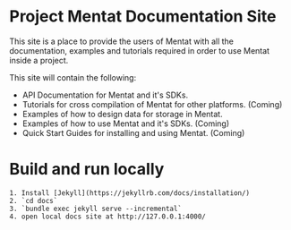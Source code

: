 # Project Mentat Documentation Site

This site is a place to provide the users of Mentat with all the documentation, examples and tutorials required in order to use Mentat inside a project.

This site will contain the following:

- API Documentation for Mentat and it's SDKs.
- Tutorials for cross compilation of Mentat for other platforms. (Coming)
- Examples of how to design data for storage in Mentat.
- Examples of how to use Mentat and it's SDKs. (Coming)
- Quick Start Guides for installing and using Mentat. (Coming)

# Build and run locally

    1. Install [Jekyll](https://jekyllrb.com/docs/installation/)
    2. `cd docs`
    3. `bundle exec jekyll serve --incremental`
    4. open local docs site at http://127.0.0.1:4000/
